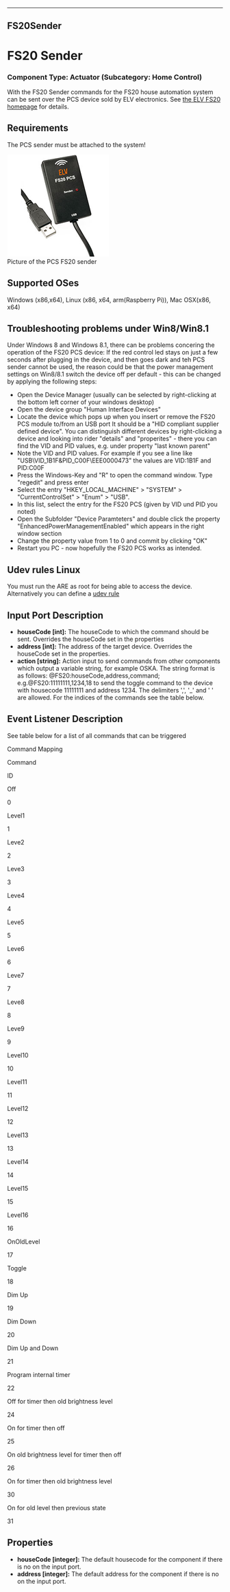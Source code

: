   
---
FS20Sender
---

# FS20 Sender

### Component Type: Actuator (Subcategory: Home Control)

With the FS20 Sender commands for the FS20 house automation system can be sent over the PCS device sold by ELV electronics. See [the ELV FS20 homepage](http://www.elv.de/output/controller.aspx?cid=74&detail=10&detail2=29530&flv=1&bereich=&:marke=) for details.

## Requirements

The PCS sender must be attached to the system!

![Picture of the PCS FS20 sender](img/PCS.jpg "Picture of the PCS FS20 sender")  
Picture of the PCS FS20 sender

## Supported OSes

Windows (x86,x64), Linux (x86, x64, arm(Raspberry Pi)), Mac OSX(x86, x64)

## Troubleshooting problems under Win8/Win8.1

Under Windows 8 and Windows 8.1, there can be problems concering the operation of the FS20 PCS device: If the red control led stays on just a few seconds after plugging in the device, and then goes dark and teh PCS sender cannot be used, the reason could be that the power management settings on Win8/8.1 switch the device off per default - this can be changed by applying the following steps:

*   Open the Device Manager (usually can be selected by right-clicking at the bottom left corner of your windows desktop)
*   Open the device group "Human Interface Devices"
*   Locate the device which pops up when you insert or remove the FS20 PCS module to/from an USB port It should be a "HID compliant supplier defined device". You can distinguish different devices by right-clicking a device and looking into rider "details" and "properites" - there you can find the VID and PID values, e.g. under property "last known parent"
*   Note the VID and PID values. For example if you see a line like "USB\\VID\_1B1F&PID\_C00F\\EEE0000473" the values are VID:1B1F and PID:C00F
*   Press the Windows-Key and "R" to open the command window. Type "regedit" and press enter
*   Select the entry "HKEY\_LOCAL\_MACHINE" > "SYSTEM" > "CurrentControlSet" > "Enum" > "USB".
*   In this list, select the entry for the FS20 PCS (given by VID und PID you noted)
*   Open the Subfolder "Device Paramteters" and double click the property "EnhancedPowerManagementEnabled" which appears in the right window section
*   Change the property value from 1 to 0 and commit by clicking "OK"
*   Restart you PC - now hopefully the FS20 PCS works as intended.

## Udev rules Linux

You must run the ARE as root for being able to access the device. Alternatively you can define a [udev rule](https://github.com/signal11/hidapi/blob/master/udev/99-hid.rules)

## Input Port Description

*   **houseCode \[int\]:** The houseCode to which the command should be sent. Overrides the houseCode set in the properties
*   **address \[int\]:** The address of the target device. Overrides the houseCode set in the properties.
*   **action \[string\]:** Action input to send commands from other components which output a variable string, for example OSKA. The string format is as follows: @FS20:houseCode,address,command; e.g.@FS20:11111111,1234,18 to send the toggle command to the device with housecode 11111111 and address 1234. The delimiters ',', '\_' and ' ' are allowed. For the indices of the commands see the table below.

## Event Listener Description

See table below for a list of all commands that can be triggered

Command Mapping

Command

ID

Off

0

Level1

1

Leve2

2

Leve3

3

Leve4

4

Leve5

5

Leve6

6

Leve7

7

Leve8

8

Leve9

9

Level10

10

Level11

11

Level12

12

Level13

13

Level14

14

Level15

15

Level16

16

OnOldLevel

17

Toggle

18

Dim Up

19

Dim Down

20

Dim Up and Down

21

Program internal timer

22

Off for timer then old brightness level

24

On for timer then off

25

On old brightness level for timer then off

26

On for timer then old brightness level

30

On for old level then previous state

31

## Properties

*   **houseCode \[integer\]:** The default housecode for the component if there is no on the input port.
*   **address \[integer\]:** The default address for the component if there is no on the input port.